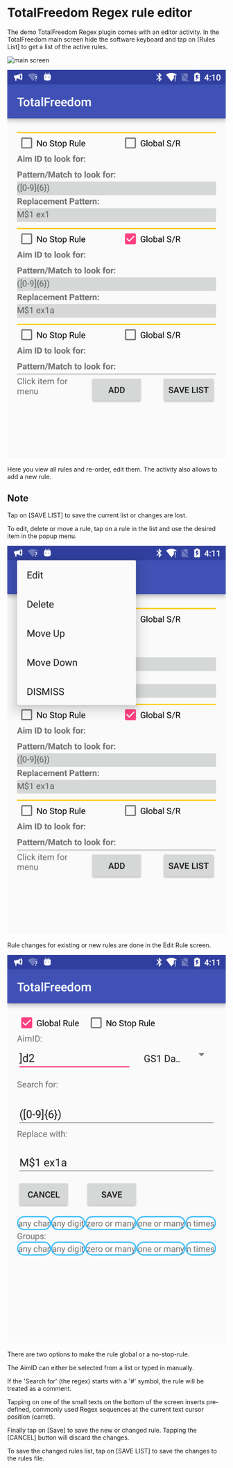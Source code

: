 # TotalFreedom Regex rule editor

The demo TotalFreedom Regex plugin comes with an editor activity. In the TotalFreedom main screen hide the software keyboard and tap on [Rules List] to get a list of the active rules.

![main screen](https://raw.githubusercontent.com/hjgode/TotalFreedomDataEdit/master/app/doc/edit1.png.png)

![rules list](https://raw.githubusercontent.com/hjgode/TotalFreedomDataEdit/master/app/doc/edit2_list.png)

Here you view all rules and re-order, edit them. The activity also allows to add a new rule.

## Note

Tap on [SAVE LIST] to save the current list or changes are lost.

To edit, delete or move a rule, tap on a rule in the list and use the desired item in the popup menu.

![popup menu](https://raw.githubusercontent.com/hjgode/TotalFreedomDataEdit/master/app/doc/edit3_list_popup.png)

Rule changes for existing or new rules are done in the Edit Rule screen.

![edit rule](https://raw.githubusercontent.com/hjgode/TotalFreedomDataEdit/master/app/doc/edit4_edit_rule.png)

There are two options to make the rule global or a no-stop-rule.

The AimID can either be selected from a list or typed in manually.

If the 'Search for' (the regex) starts with a '#' symbol, the rule will be treated as a comment.

Tapping on one of the small texts on the bottom of the screen inserts pre-defined, commonly used Regex sequences at the current text cursor position (carret).

Finally tap on [Save] to save the new or changed rule. Tapping the [CANCEL] button will discard the changes.

To save the changed rules list, tap on [SAVE LIST] to save the changes to the rules file.